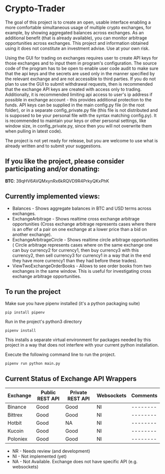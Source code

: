 # Crypto-Trader

The goal of this project is to create an open, usable interface enabling a more
comfortable simultaneous usage of multiple crypto exchanges, for example, by
showing aggregated balances across exchanges. As an additional benefit (that is
already available), you can monitor arbitrage opportunities across exchanges.
This project and information obtained using it does not constitute an investment
advise. Use at your own risk.

Using the GUI for trading on exchanges requires user to create API keys for
those exchanges and to input them in program's configuration. The source code of
the program has to be open to enable user code audit to make sure that the api
keys and the secrets are used only in the manner specified by the relevant
exchange and are not accessible to third parties. If you do not plan to use the
GUI to submit withdrawal requests, then is recommended that the exchange API
keys are created with access only to trading. Additionally, it is recommended
limiting api access to user's ip address if possible in exchange account - this
provides additional protection to the funds. API keys can be supplied in the
main config.py file (in the root folder), or in a separate config_private.py
file (this file is not distributed and is supposed to be your personal file with
the syntax matching config.py). It is recommended to maintain your keys or other
personal settings, like window size, in config_private.py, since then you will
not overwrite them when pulling in latest code).

The project is not yet ready for release, but you are welcome to use what is
already written and to submit your suggestions.

## If you like the project, please consider participating and/or donating:

**BTC**: 39qHV6AVQMxynRx6kRQVD9R4PrkyQKxPhK

## Currently implemented views:
- Balances - Shows aggregate balances in BTC and USD terms across exchanges.
- ExchangeArbitrage - Shows realtime cross exchange arbitrage opportunities
    (Cross exchange arbitrage represents cases where there is an offer of a pair
    on one exchange at a lower price than a bid on another exchange).
- ExchangeArbitrageCircle - Shows realtime circle arbitrage opportunities (
    Circle arbitrage represents cases where on the same exchange one can
    buy currency2 for currency1, then buy currency3 with this
    currency2, then sell currency3 for currency1 in a way that in the end they
    have more currency1 than they had before these trades).
- ViewTwoExchangeOrderBooks - Allows to see order books from two exchanges in
    the same window. This is useful for investigating cross exchange arbitrage
    opportunities.

## To run the project
Make sue you have pipenv installed (it's a python packaging suite)
```
pip install pipenv
```

Run in the project's python3 directory
```
pipenv install
```

This installs a separate virtual environment for packages needed by this project
in a way that does not interfere with your current python installation.

Execute the following command line to run the project.
```
pipenv run python main.py
```

## Current Status of Exchange API Wrappers

| Exchange | Public REST API | Private REST API | Websockets | Comments |
| -------- | --------------- | ---------------- | ---------- | -------- |
| Binance  | Good            | Good             | NI         | -------- |
| Bittrex  | Good            | Good             | NI         | -------- |
| Hotbit   | Good            | NA               | NI         | -------- |
| Kucoin   | Good            | Good             | NI         | -------- |
| Poloniex | Good            | Good             | NI         | -------- |

- NR - Needs review (and development)
- NI - Not implemented (yet)
- NA - Not Available. Exchange does not have specific API (e.g. websockets)
